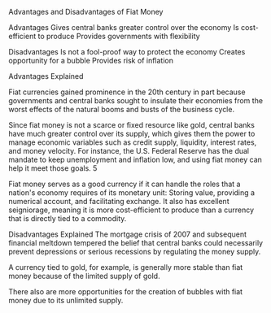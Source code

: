 Advantages and Disadvantages of Fiat Money

Advantages
Gives central banks greater control over the economy
Is cost-efficient to produce
Provides governments with flexibility

Disadvantages
Is not a fool-proof way to protect the economy
Creates opportunity for a bubble
Provides risk of inflation

Advantages Explained

Fiat currencies gained prominence in the 20th century in part because governments and central banks sought to insulate their economies from the worst effects of the natural booms and busts of the business cycle.

Since fiat money is not a scarce or fixed resource like gold, central banks have much greater control over its supply, which gives them the power to manage economic variables such as credit supply, liquidity, interest rates, and money velocity. For instance, the U.S. Federal Reserve has the dual mandate to keep unemployment and inflation low, and using fiat money can help it meet those goals.
5

Fiat money serves as a good currency if it can handle the roles that a nation's economy requires of its monetary unit: Storing value, providing a numerical account, and facilitating exchange. It also has excellent seigniorage, meaning it is more cost-efficient to produce than a currency that is directly tied to a commodity.

Disadvantages Explained
The mortgage crisis of 2007 and subsequent financial meltdown tempered the belief that central banks could necessarily prevent depressions or serious recessions by regulating the money supply.

A currency tied to gold, for example, is generally more stable than fiat money because of the limited supply of gold.

There also are more opportunities for the creation of bubbles with fiat money due to its unlimited supply.
